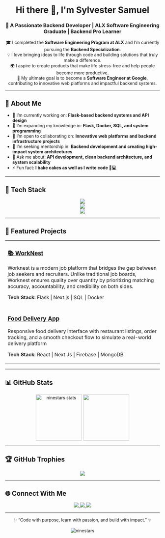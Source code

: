 <!-- Header -->
<h1 align="center">Hi there 👋, I'm Sylvester Samuel</h1>
<h3 align="center">🚀 A Passionate Backend Developer | ALX Software Engineering Graduate | Backend Pro Learner</h3>

<!-- Quick Intro -->
<p align="center">
  🎓 I completed the <strong>Software Engineering Program at ALX</strong> and I’m currently pursuing the <strong>Backend Specialization</strong>.<br>
  💡 I love bringing ideas to life through code and building solutions that truly make a difference.<br>
  🌍 I aspire to create products that make life stress-free and help people become more productive.<br>
  🎯 My ultimate goal is to become a <strong>Software Engineer at Google</strong>, contributing to innovative web platforms and impactful backend systems.
</p>

---

<!-- About Me -->
<h2>💫 About Me</h2>

- 🔭 I’m currently working on: **Flask-based backend systems and API design**  
- 🌱 I’m expanding my knowledge in: **Flask, Docker, SQL, and system programming**  
- 👯 I’m open to collaborating on: **Innovative web platforms and backend infrastructure projects**  
- 🤔 I’m seeking mentorship in: **Backend development and creating high-impact system architectures**  
- 💬 Ask me about: **API development, clean backend architecture, and system scalability**  
- ⚡ Fun fact: **I bake cakes as well as I write code 🎂💻**

---

<!-- Tech Stack -->
<h2>🧠 Tech Stack</h2>

<p align="center">
  <!-- Languages -->
  <img src="https://skillicons.dev/icons?i=python,javascript,html,css,cpp" /><br>
  <!-- Frameworks -->
  <img src="https://skillicons.dev/icons?i=flask,react,nextjs,nodejs,express" /><br>
  <!-- Tools -->
  <img src="https://skillicons.dev/icons?i=docker,git,github,vscode,linux,figma,postman,mysql" />
</p>

---

<!-- Projects -->
<h2>🚀 Featured Projects</h2>

<table>
  <tr>
    <td>
      <h3><a href="https://github.com/Sylvester009/job-posting-app">📚 WorkNest</a></h3>
      <p>Worknest is a modern job platform that bridges the gap between job seekers and recruiters.
Unlike traditional job boards, Worknest ensures quality over quantity by prioritizing matching accuracy, accountability, and credibility on both sides.</p>
      <p><strong>Tech Stack:</strong> Flask | Next.js | SQL | Docker</p>
    </td>
  </tr>
  <tr>
    <td>
      <h3><a href="https://github.com/Sylvester009/foodrestuarantapp"> Food Delivery App</a></h3>
      <p>
Responsive food delivery interface with restaurant listings, order tracking, and a smooth checkout flow to simulate a real-world delivery platform</p>
      <p><strong>Tech Stack:</strong> React | Next Js | Firebase | MongoDB</p>
    </td>
  </tr>
</table>

---

<!-- GitHub Stats -->
<h2>📊 GitHub Stats</h2>

<p align="center">
  <img src="https://github-readme-stats.vercel.app/api?username=Sylvester009&show_icons=true&theme=tokyonight" alt="ninestars stats" height="150"/>
  <img src="https://github-readme-streak-stats.herokuapp.com/?user=Sylvester009&theme=tokyonight" height="150"/>
</p>

---

<!-- GitHub Trophies -->
<h2>🏆 GitHub Trophies</h2>

<p align="center">
  <img src="https://github-profile-trophy.vercel.app/?username=Sylvester009&theme=onedark&row=1&no-frame=true"/>
</p>

---

<!-- Connect Section -->
<h2>🌐 Connect With Me</h2>

<p align="center">
  <a href="https://linkedin.com/in/ninestars" target="_blank">
    <img src="https://img.shields.io/badge/LinkedIn-0077B5?style=for-the-badge&logo=linkedin&logoColor=white"/>
  </a>
  <a href="mailto:samsylvester09@gmail.com">
    <img src="https://img.shields.io/badge/Gmail-D14836?style=for-the-badge&logo=gmail&logoColor=white"/>
  </a>
  <a href="https://ninestarx-page.vercel.app" target="_blank">
    <img src="https://img.shields.io/badge/Portfolio-000000?style=for-the-badge&logo=vercel&logoColor=white"/>
  </a>
</p>

---

<!-- Footer -->
<p align="center">
  ✨ “Code with purpose, learn with passion, and build with impact.” ✨  
  <br><br>
  <img src="https://komarev.com/ghpvc/?username=ninestars&label=Profile%20views&color=0e75b6&style=flat" alt="ninestars" />
</p>
